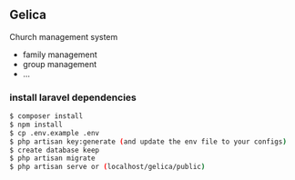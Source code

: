 ## Gelica
Church management system
- family management
- group management
- ...

### install laravel dependencies

```sh
$ composer install
$ npm install
$ cp .env.example .env
$ php artisan key:generate (and update the env file to your configs)
$ create database keep
$ php artisan migrate
$ php artisan serve or (localhost/gelica/public)
```
